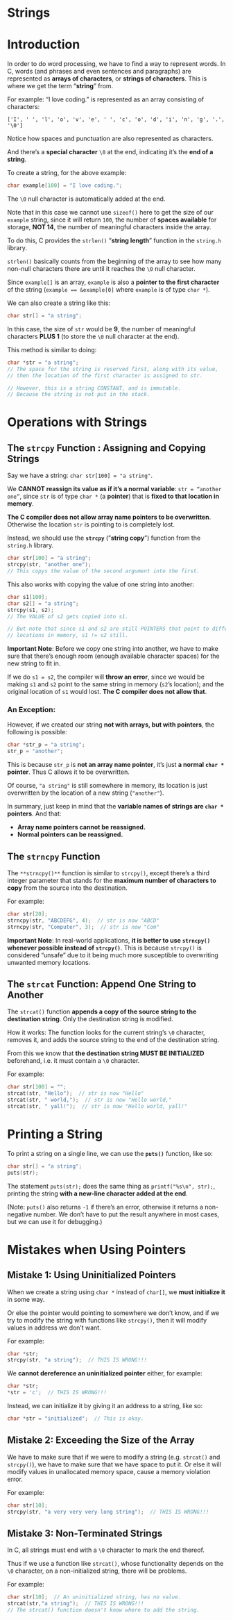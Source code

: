 # Strings

# Introduction

In order to do word processing, we have to find a way to represent words. In C, words (and phrases and even sentences and paragraphs) are represented as **arrays of characters**, or **strings of characters**. This is where we get the term “**string**” from.

For example: “I love coding.” is represented as an array consisting of characters:

`['I', ' ', 'l', 'o', 'v', 'e', ' ', 'c', 'o', 'd', 'i', 'n', 'g', '.', '\0']`

Notice how spaces and punctuation are also represented as characters. 

And there’s a **special character** `\0` at the end, indicating it’s the **end of a string**.

To create a string, for the above example:

```c
char example[100] = "I love coding.";
```

The `\0` null character is automatically added at the end.

Note that in this case we cannot use `sizeof()` here to get the size of our `example` string, since it will return `100`, the number of **spaces available** for storage, **NOT 14**, the number of meaningful characters inside the array.

To do this, C provides the `strlen()` ”**string length**” function in the `string.h` library.

`strlen()` basically counts from the beginning of the array to see how many non-null characters there are until it reaches the `\0` null character.

Since `example[]` is an array, `example` is also a **pointer to the first character** of the string (`example == &example[0]` where `example` is of type `char *`). 

We can also create a string like this:

```c
char str[] = "a string";
```

In this case, the size of `str` would be **9**, the number of meaningful characters **PLUS 1** (to store the `\0` null character at the end).

This method is similar to doing:

```c
char *str = "a string";
// The space for the string is reserved first, along with its value,
// then the location of the first character is assigned to str.

// However, this is a string CONSTANT, and is immutable.
// Because the string is not put in the stack.
```

# Operations with Strings

## The `strcpy` Function : Assigning and Copying Strings

Say we have a string: `char str[100] = "a string"`. 

We **CANNOT reassign its value as if it’s a normal variable**: `str = “another one”`, since `str` is of type `char *` (a **pointer**) that is **fixed to that location in memory**. 

**The C compiler does not allow array name pointers to be overwritten**. Otherwise the location `str` is pointing to is completely lost.

Instead, we should use the **`strcpy`** (”**string copy**”) function from the `string.h` library.

```c
char str[100] = "a string";
strcpy(str, "another one");  
// This copys the value of the second argument into the first.
```

This also works with copying the value of one string into another:

```c
char s1[100];
char s2[] = "a string";
strcpy(s1, s2);
// The VALUE of s2 gets copied into s1.

// But note that since s1 and s2 are still POINTERS that point to different
// locations in memory, s1 != s2 still.
```

**Important Note**: Before we copy one string into another, we have to make sure that there’s enough room (enough available character spaces) for the new string to fit in.

If we do `s1 = s2`, the compiler will **throw an error**, since we would be making `s1` and `s2` point to the same string in memory (`s2`’s location); and the original location of `s1` would lost. **The C compiler does not allow that**. 

### An Exception:

However, if we created our string **not with arrays, but with pointers**, the following is possible:

```c
char *str_p = "a string";
str_p = "another";
```

This is because `str_p` is **not an array name pointer**, it’s just **a normal `char *` pointer**. Thus C allows it to be overwritten. 

Of course, `"a string"` is still somewhere in memory, its location is just overwritten by the location of a new string (`"another"`).

In summary, just keep in mind that the **variable names of strings are `char *` pointers**. And that:

- **Array name pointers cannot be reassigned.**
- **Normal pointers can be reassigned.**

## The `strncpy` Function

The `**strncpy()**` function is similar to `strcpy()`, except there’s a third integer parameter that stands for the **maximum number of characters to copy** from the source into the destination.

For example:

```c
char str[20];
strncpy(str, "ABCDEFG", 4);  // str is now "ABCD"
strncpy(str, "Computer", 3);  // str is now "Com"
```

**Important Note**: In real-world applications, **it is better to use `strncpy()` whenever possible instead of `strcpy()`**. This is because `strcpy()` is considered “unsafe” due to it being much more susceptible to overwriting unwanted memory locations.

## The `strcat` Function: Append One String to Another

The `strcat()` function **appends a copy of the source string to the destination string**. Only the destination string is modified.

How it works: The function looks for the current string’s `\0` character, removes it, and adds the source string to the end of the destination string.

From this we know that **the destination string MUST BE INITIALIZED** beforehand, i.e. it must contain a `\0` character.

For example:

```c
char str[100] = "";
strcat(str, "Hello");  // str is now "Hello"
strcat(str, " world,");  // str is now "Hello world,"
strcat(str, " yall!");  // str is now "Hello world, yall!"
```

# Printing a String

To print a string on a single line, we can use the **`puts()`** function, like so:

```c
char str[] = "a string";
puts(str);
```

The statement `puts(str);` does the same thing as `printf("%s\n", str);`, printing the string **with a new-line character added at the end**.

(Note: `puts()` also returns `-1` if there’s an error, otherwise it returns a non-negative number. We don’t have to put the result anywhere in most cases, but we can use it for debugging.)

# Mistakes when Using Pointers

## Mistake 1: Using Uninitialized Pointers

When we create a string using `char *` instead of `char[]`, we **must initialize it** in some way. 

Or else the pointer would pointing to somewhere we don’t know, and if we try to modify the string with functions like `strcpy()`, then it will modify values in address we don’t want.

For example:

```c
char *str;
strcpy(str, "a string");  // THIS IS WRONG!!!
```

We **cannot dereference an uninitialized pointer** either, for example:

```c
char *str; 
*str = 'c';  // THIS IS WRONG!!!
```

Instead, we can initialize it by giving it an address to a string, like so:

```c
char *str = "initialized";  // This is okay.
```

## Mistake 2: Exceeding the Size of the Array

We have to make sure that if we were to modify a string (e.g. `strcat()` and `strcpy()`), we have to make sure that we have space to put it. Or else it will modify values in unallocated memory space, cause a memory violation error. 

For example:

```c
char str[10];
strcpy(str, "a very very very long string");  // THIS IS WRONG!!!
```

## Mistake 3: Non-Terminated Strings

In C, all strings must end with a `\0` character to mark the end thereof. 

Thus if we use a function like `strcat()`, whose functionality depends on the `\0` character, on a non-initialized string, there will be problems.

For example:

```c
char str[10];  // An uninitialized string, has no value.
strcat(str,"a string");  // THIS IS WRONG!!!
// The strcat() function doesn't know where to add the string. 
```